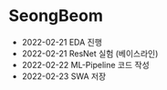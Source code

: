 # SeongBeom

- 2022-02-21 EDA 진행
- 2022-02-21 ResNet 실험 (베이스라인)
- 2022-02-22 ML-Pipeline 코드 작성
- 2022-02-23 SWA 저장
